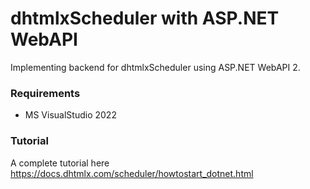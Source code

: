 dhtmlxScheduler with ASP.NET WebAPI
=============

Implementing backend for dhtmlxScheduler using ASP.NET WebAPI 2.

### Requirements

- MS VisualStudio 2022

### Tutorial

A complete tutorial here https://docs.dhtmlx.com/scheduler/howtostart_dotnet.html
